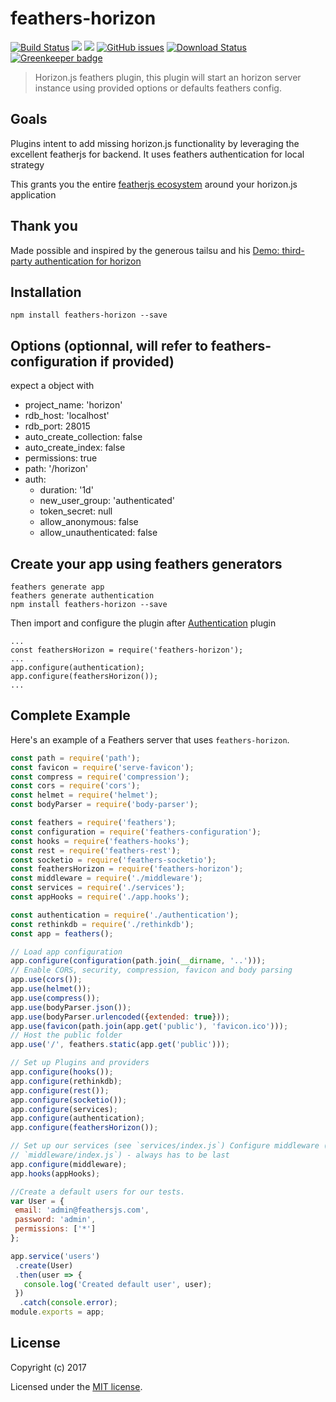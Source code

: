 # feathers-horizon


[![Build Status](https://travis-ci.org/madwill/feathers-horizon.svg?branch=master)](https://travis-ci.org/madwill/feathers-horizon)
<a href="https://codeclimate.com/github/madwill/feathers-horizon"><img src="https://codeclimate.com/github/madwill/feathers-horizon/badges/gpa.svg" /></a>
<a href="https://codeclimate.com/github/madwill/feathers-horizon/coverage"><img src="https://codeclimate.com/github/madwill/feathers-horizon/badges/coverage.svg" /></a>
[![GitHub issues](https://img.shields.io/github/issues/madwill/feathers-horizon.svg?style=flat-square)](https://github.com/madwill/feathers-horizon/issues)
[![Download Status](https://img.shields.io/npm/dm/feathers-horizon.svg?style=flat-square)](https://www.npmjs.com/package/feathers-horizon)
[![Greenkeeper badge](https://badges.greenkeeper.io/madwill/feathers-horizon.svg)](https://greenkeeper.io/)

> Horizon.js feathers plugin, this plugin will start an horizon server instance using provided options or defaults feathers config. 

## Goals

Plugins intent to add missing horizon.js functionality by leveraging the excellent featherjs for backend. It uses feathers authentication for local strategy 

This grants you the entire [featherjs ecosystem](https://github.com/feathersjs/feathers-docs/tree/master/ecosystem) around your horizon.js application

## Thank you
Made possible and inspired by the generous tailsu and his [Demo: third-party authentication for horizon](https://github.com/tailsu/horizon-custom-login)

## Installation

```
npm install feathers-horizon --save
``` 

## Options (optionnal, will refer to feathers-configuration if provided)
 expect a object with 

* project_name: 'horizon'
* rdb_host: 'localhost'
* rdb_port: 28015
* auto_create_collection: false
* auto_create_index: false
* permissions: true
* path: '/horizon'
* auth: 
  * duration: '1d'
  * new_user_group: 'authenticated'
  * token_secret: null
  * allow_anonymous: false
  * allow_unauthenticated: false

## Create your app using feathers generators

```
feathers generate app
feathers generate authentication
npm install feathers-horizon --save
```

Then import and configure the plugin after [Authentication](https://github.com/feathersjs/feathers-authentication) plugin

```
...
const feathersHorizon = require('feathers-horizon');
...
app.configure(authentication);
app.configure(feathersHorizon());
...

```

## Complete Example

Here's an example of a Feathers server that uses `feathers-horizon`. 

```js
const path = require('path');
const favicon = require('serve-favicon');
const compress = require('compression');
const cors = require('cors');
const helmet = require('helmet');
const bodyParser = require('body-parser');

const feathers = require('feathers');
const configuration = require('feathers-configuration');
const hooks = require('feathers-hooks');
const rest = require('feathers-rest');
const socketio = require('feathers-socketio');
const feathersHorizon = require('feathers-horizon');
const middleware = require('./middleware');
const services = require('./services');
const appHooks = require('./app.hooks');

const authentication = require('./authentication');
const rethinkdb = require('./rethinkdb');
const app = feathers();

// Load app configuration
app.configure(configuration(path.join(__dirname, '..')));
// Enable CORS, security, compression, favicon and body parsing
app.use(cors());
app.use(helmet());
app.use(compress());
app.use(bodyParser.json());
app.use(bodyParser.urlencoded({extended: true}));
app.use(favicon(path.join(app.get('public'), 'favicon.ico')));
// Host the public folder
app.use('/', feathers.static(app.get('public')));

// Set up Plugins and providers
app.configure(hooks());
app.configure(rethinkdb);
app.configure(rest());
app.configure(socketio());
app.configure(services);
app.configure(authentication);
app.configure(feathersHorizon());

// Set up our services (see `services/index.js`) Configure middleware (see
// `middleware/index.js`) - always has to be last
app.configure(middleware);
app.hooks(appHooks);

//Create a default users for our tests. 
var User = {
 email: 'admin@feathersjs.com',
 password: 'admin',
 permissions: ['*']
};

app.service('users')
 .create(User)
 .then(user => {
   console.log('Created default user', user);
 })
  .catch(console.error);
module.exports = app;
```

## License

Copyright (c) 2017

Licensed under the [MIT license](LICENSE).
